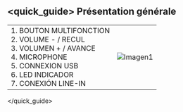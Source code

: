 ## <quick_guide> Présentation générale

|  |  |
|:-------|:-------|
|1.	BOUTON MULTIFONCTION <br> 2.	VOLUME - / RECUL <br> 3.	VOLUMEN + / AVANCE <br> 4.	MICROPHONE<br> 5.	CONNEXION USB<br> 6.	LED INDICADOR<br> 7.	CONEXIÓN LINE-IN|![Imagen1](http://static.energysistem.com/images/manuals/39930/52e7dcfe953ce.jpg)|
</quick_guide>

